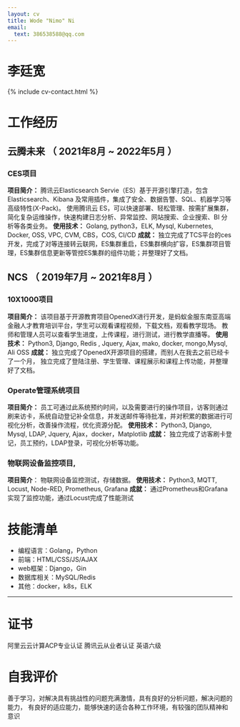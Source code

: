 ```yaml
---
layout: cv
title: Wode "Nimo" Ni
email:
  text: 386538588@qq.com
---
```


#  **李廷宽**

<!--
include contact information from the front matter
Supported arguments:
    - homepage: url, text
    - phone
    - email
-->

{% include cv-contact.html %}

# 工作经历

## 云腾未来 （ 2021年8月 ~ 2022年5月 ）

### CES项目
**项目简介：**
腾讯云Elasticsearch Servie（ES）基于开源引擎打造，包含Elasticsearch、Kibana 及常用插件，集成了安全、数据告警、SQL、机器学习等高级特性(X-Pack)。
使用腾讯云 ES，可以快速部署、轻松管理、按需扩展集群，简化复杂运维操作，快速构建日志分析、异常监控、网站搜索、企业搜索、BI 分析等各类业务。
**使用技术：**
Golang, python3，ELK, Mysql, Kubernetes, Docker, OSS, VPC, CVM, CBS，COS, CI/CD 
**成就：**
独立完成了TCS平台的ces开发，完成了对等连接转云联网，ES集群重启，ES集群横向扩容，ES集群项目管理，ES集群信息更新等管控ES集群的组件功能；并整理好了文档。


## NCS （ 2019年7月 ~ 2021年8月 ）

### 10X1000项目 
**项目简介：**
该项目基于开源教育项目OpenedX进行开发，是蚂蚁金服东南亚高端金融人才教育培训平台，学生可以观看课程视频，下载文档，观看教学现场。
教师和管理人员可以查看学生进度，上传课程，进行测试，进行教学直播等。
**使用技术：**
Python3, Django, Redis ,  Jquery, Ajax, mako, docker, mongo,Mysql, Ali OSS
**成就：**
独立完成了OpenedX开源项目的搭建，而别人在我去之前已经卡了一个月，
独立完成了登陆注册、学生管理、课程展示和课程上传功能，并整理好了文档。

### Operate管理系统项目
**项目简介：**
员工可通过此系统预约时间，以及需要进行的操作项目，访客则通过刷来访卡，系统自动登记补全信息，并发送邮件等待批准，并对积累的数据进行可视化分析，改善操作流程，优化资源分配。
**使用技术：**
Python3, Django, Mysql, LDAP, Jquery, Ajax，docker，Matplotlib
**成就：**
独立完成了访客刷卡登记，员工预约，LDAP登录，可视化分析等功能。


### 物联网设备监控项目,
**项目简介**：
物联网设备监控测试，存储数据。
**使用技术：**
Python3, MQTT, Locust,  Node-RED, Prometheus, Grafana
**成就：**
通过Prometheus和Grafana实现了监控功能，通过Locust完成了性能测试
 
    
# 技能清单
- 编程语言：Golang，Python
- 前端：HTML/CSS/JS/AJAX
- web框架：Django，Gin
- 数据库相关：MySQL/Redis
- 其他：docker，k8s，ELK
      
---      
# 证书
阿里云云计算ACP专业认证
腾讯云从业者认证
英语六级
# 自我评价
善于学习，对解决具有挑战性的问题充满激情，具有良好的分析问题，解决问题的能力，
有良好的适应能力，能够快速的适合各种工作环境，有较强的团队精神和意识
